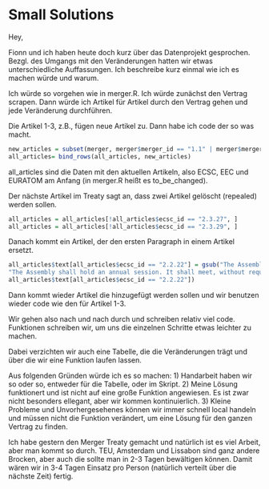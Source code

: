 # Small Solutions

Hey,

Fionn und ich haben heute doch kurz über das Datenprojekt gesprochen. Bezgl. des Umgangs mit den Veränderungen hatten wir etwas unterschiedliche Auffassungen. Ich beschreibe kurz einmal wie ich es machen würde und warum.

Ich würde so vorgehen wie in merger.R. Ich würde zunächst den Vertrag scrapen. Dann würde ich Artikel für Artikel durch den Vertrag gehen und jede Veränderung durchführen.

Die Artikel 1-3, z.B., fügen neue Artikel zu. Dann habe ich code der so was macht.

``` R
new_articles = subset(merger, merger$merger_id == "1.1" | merger$merger_id == "1.2" | merger$merger_id == "1.3")
all_articles= bind_rows(all_articles, new_articles)
```
all_articles sind die Daten mit den aktuellen Artikeln, also ECSC, EEC und EURATOM am Anfang (in merger.R heißt es to_be_changed).

Der nächste Artikel im Treaty sagt an, dass zwei Artikel gelöscht (repealed) werden sollen.

``` R
all_articles = all_articles[!all_articles$ecsc_id == "2.3.27", ]
all_articles = all_articles[!all_articles$ecsc_id == "2.3.29", ]
```

Danach kommt ein Artikel, der den ersten Paragraph in einem Artikel ersetzt.

``` R
all_articles$text[all_articles$ecsc_id == "2.2.22"] = gsub("The Assembly shall hold an annual session.",
"The Assembly shall hold an annual session. It shall meet, without requiring to be convened, on the second Tuesday in March.",
all_articles$text[all_articles$ecsc_id == "2.2.22"])
```

Dann kommt wieder Artikel die hinzugefügt werden sollen und wir benutzen wieder code wie den für Artikel 1-3.

Wir gehen also nach und nach durch und schreiben relativ viel code. Funktionen schreiben wir, um uns die einzelnen Schritte etwas leichter zu machen.

Dabei verzichten wir auch eine Tabelle, die die Veränderungen trägt und über die wir eine Funktion laufen lassen.

Aus folgenden Gründen würde ich es so machen: 1) Handarbeit haben wir so oder so, entweder für die Tabelle, oder im Skript. 2) Meine Lösung funktionert und ist nicht auf eine große Funktion angewiesen. Es ist zwar nicht besonders ellegant, aber wir kommen kontinuierlich. 3) Kleine Probleme und Unvorhergesehenes können wir immer schnell local handeln und müssen nicht die Funktion verändert, um eine Lösung für den ganzen Vertrag zu finden.

Ich habe gestern den Merger Treaty gemacht und natürlich ist es viel Arbeit, aber man kommt so durch. TEU, Amsterdam und Lissabon sind ganz andere Brocken, aber auch die sollte man in 2-3 Tagen bewältigen können. Damit wären wir in 3-4 Tagen Einsatz pro Person (natürlich verteilt über die nächste Zeit) fertig.
 
